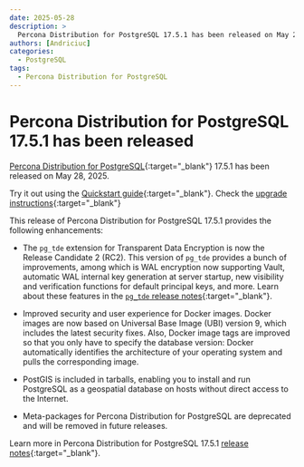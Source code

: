```yaml
---
date: 2025-05-28
description: >
  Percona Distribution for PostgreSQL 17.5.1 has been released on May 28, 2025.
authors: [Andriciuc]
categories:
  - PostgreSQL
tags:
  - Percona Distribution for PostgreSQL
---
```


# Percona Distribution for PostgreSQL 17.5.1 has been released

<!-- more -->

[Percona Distribution for PostgreSQL](https://docs.percona.com/postgresql/17/index.html){:target="_blank"} 17.5.1 has been released on May 28, 2025.

Try it out using the [Quickstart guide](https://docs.percona.com/postgresql/17/installing.html){:target="_blank"}. Check the [upgrade instructions](https://docs.percona.com/postgresql/17/major-upgrade.html){:target="_blank"}

This release of Percona Distribution for PostgreSQL 17.5.1 provides the following enhancements:

* The `pg_tde` extension for Transparent Data Encryption is now the Release Candidate 2 (RC2). This version of `pg_tde` provides a bunch of improvements, among which is WAL encryption now supporting Vault, automatic WAL internal key generation at server startup, new visibility and verification functions for default principal keys, and more. Learn about these features in the [`pg_tde` release notes](https://docs.percona.com/pg-tde/release-notes/rc2.html){:target="_blank"}.

* Improved security and user experience for Docker images. Docker images are now based on Universal Base Image (UBI) version 9, which includes the latest security fixes. Also, Docker image tags are improved so that you only have to specify the database version: Docker automatically identifies the architecture of your operating system and pulls the corresponding image.

* PostGIS is included in tarballs, enabling you to install and run PostgreSQL as a geospatial database on hosts without direct access to the Internet.

* Meta-packages for Percona Distribution for PostgreSQL are deprecated and will be removed in future releases.

Learn more in Percona Distribution for PostgreSQL 17.5.1 [release notes](https://docs.percona.com/postgresql/17/release-notes-v17.5.html){:target="_blank"}.
